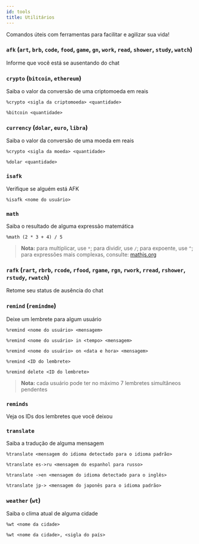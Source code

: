 ```yaml
---
id: tools
title: Utilitários
---
```


Comandos úteis com ferramentas para facilitar e agilizar sua vida!

### `afk` (`art`, `brb`, `code`, `food`, `game`, `gn`, `work`, `read`, `shower`, `study`, `watch`)
Informe que você está se ausentando do chat

### `crypto` (`bitcoin`, `ethereum`)
Saiba o valor da conversão de uma criptomoeda em reais
```
%crypto <sigla da criptomoeda> <quantidade>
```
```
%bitcoin <quantidade>
```

### `currency` (`dolar`, `euro`, `libra`)
Saiba o valor da conversão de uma moeda em reais
```
%crypto <sigla da moeda> <quantidade>
```
```
%dolar <quantidade>
```

### `isafk`
Verifique se alguém está AFK
```
%isafk <nome do usuário>
```

### `math`
Saiba o resultado de alguma expressão matemática
```
%math (2 * 3 + 4) / 5
```
> **Nota:** para multiplicar, use `*`; para dividir, use `/`; para expoente, use `^`; para expressões mais complexas, consulte: [mathjs.org](https://mathjs.org/docs)

### `rafk` (`rart`, `rbrb`, `rcode`, `rfood`, `rgame`, `rgn`, `rwork`, `rread`, `rshower`, `rstudy`, `rwatch`)
Retome seu status de ausência do chat

### `remind` (`remindme`)
Deixe um lembrete para algum usuário
```
%remind <nome do usuário> <mensagem>
```
```
%remind <nome do usuário> in <tempo> <mensagem>
```
```
%remind <nome do usuário> on <data e hora> <mensagem>
```
```
%remind <ID do lembrete>
```
```
%remind delete <ID do lembrete>
```
> **Nota:** cada usuário pode ter no máximo 7 lembretes simultâneos pendentes

### `reminds`
Veja os IDs dos lembretes que você deixou

### `translate`
Saiba a tradução de alguma mensagem
```
%translate <mensagem do idioma detectado para o idioma padrão>
```
```
%translate es->ru <mensagem do espanhol para russo>
```
```
%translate ->en <mensagem do idioma detectado para o inglês>
```
```
%translate jp-> <mensagem do japonês para o idioma padrão>
```

### `weather` (`wt`)
Saiba o clima atual de alguma cidade
```
%wt <nome da cidade>
```
```
%wt <nome da cidade>, <sigla do país>
```
